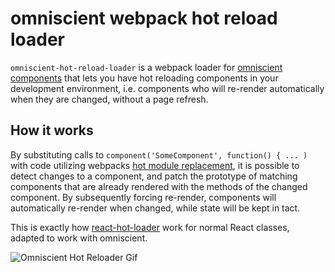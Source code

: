 # omniscient webpack hot reload loader

`omniscient-hot-reload-loader` is a webpack loader for [omniscient components](https://github.com/omniscientjs/omniscient) that lets you have hot reloading components in your development environment, i.e. components who will re-render automatically when they are changed, without a page refresh.

## How it works
By substituting calls to `component('SomeComponent', function() { ... )` with code utilizing webpacks [hot module replacement](https://github.com/webpack/docs/wiki/hot-module-replacement-with-webpack), it is possible to detect changes to a component, and patch the prototype of matching components that are already rendered with the methods of the changed component. By subsequently forcing re-render, components will automatically re-render when changed, while state will be kept in tact.

This is exactly how [react-hot-loader](https://github.com/gaearon/react-hot-loader) work for normal React classes, adapted to work with omniscient.

![Omniscient Hot Reloader Gif](https://github.com/omniscientjs/omniscient-hot-reload-loader/blob/master/omniscient-hot-relad-loader.gif)